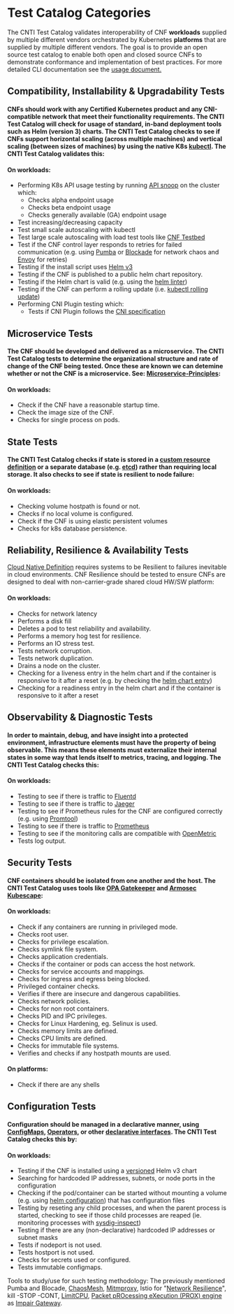 # Test Catalog Categories

The CNTI Test Catalog validates interoperability of CNF **workloads** supplied by multiple different vendors orchestrated by Kubernetes **platforms** that are supplied by multiple different vendors. The goal is to provide an open source test catalog to enable both open and closed source CNFs to demonstrate conformance and implementation of best practices. For more detailed CLI documentation see the [usage document.](USAGE.md)

## Compatibility, Installability & Upgradability Tests

#### CNFs should work with any Certified Kubernetes product and any CNI-compatible network that meet their functionality requirements. The CNTI Test Catalog will check for usage of standard, in-band deployment tools such as Helm (version 3) charts. The CNTI Test Catalog checks to see if CNFs support horizontal scaling (across multiple machines) and vertical scaling (between sizes of machines) by using the native K8s [kubectl](https://kubernetes.io/docs/reference/kubectl/cheatsheet/#scaling-resources). The CNTI Test Catalog validates this:

#### On workloads:

- Performing K8s API usage testing by running [API snoop](https://github.com/cncf/apisnoop) on the cluster which:
  - Checks alpha endpoint usage
  - Checks beta endpoint usage
  - Checks generally available (GA) endpoint usage
- Test increasing/decreasing capacity
- Test small scale autoscaling with kubectl
- Test large scale autoscaling with load test tools like [CNF Testbed](https://github.com/cncf/cnf-testbed)
- Test if the CNF control layer responds to retries for failed communication (e.g. using [Pumba](https://github.com/alexei-led/pumba) or [Blockade](https://github.com/worstcase/blockade) for network chaos and [Envoy](https://github.com/envoyproxy/envoy) for retries)
- Testing if the install script uses [Helm v3](https://github.com/helm/)
- Testing if the CNF is published to a public helm chart repository.
- Testing if the Helm chart is valid (e.g. using the [helm linter](https://github.com/helm/chart-testing))
- Testing if the CNF can perform a rolling update (i.e. [kubectl rolling update](https://kubernetes.io/docs/tasks/run-application/rolling-update-replication-controller/))
- Performing CNI Plugin testing which:
  - Tests if CNI Plugin follows the [CNI specification](https://github.com/containernetworking/cni/blob/master/SPEC.md)

## Microservice Tests

#### The CNF should be developed and delivered as a microservice. The CNTI Test Catalog tests to determine the organizational structure and rate of change of the CNF being tested. Once these are known we can detemine whether or not the CNF is a microservice. See: [Microservice-Principles](https://networking.cloud-native-principles.org/cloud-native-microservice-principles):

#### On workloads:

- Check if the CNF have a reasonable startup time.
- Check the image size of the CNF.
- Checks for single process on pods.

## State Tests

#### The CNTI Test Catalog checks if state is stored in a [custom resource definition](https://kubernetes.io/docs/concepts/extend-kubernetes/api-extension/custom-resources/) or a separate database (e.g. [etcd](https://github.com/etcd-io/etcd)) rather than requiring local storage. It also checks to see if state is resilient to node failure:

#### On workloads:

- Checking volume hostpath is found or not.
- Checks if no local volume is configured.
- Check if the CNF is using elastic persistent volumes
- Checks for k8s database persistence.

## Reliability, Resilience & Availability Tests

[Cloud Native Definition](https://github.com/cncf/toc/blob/master/DEFINITION.md) requires systems to be Resilient to failures inevitable in cloud environments. CNF Resilience should be tested to ensure CNFs are designed to deal with non-carrier-grade shared cloud HW/SW platform:

#### On workloads:

- Checks for network latency
- Performs a disk fill
- Deletes a pod to test reliability and availability.
- Performs a memory hog test for resilience.
- Performs an IO stress test.
- Tests network corruption.
- Tests network duplication.
- Drains a node on the cluster.
- Checking for a liveness entry in the helm chart and if the container is responsive to it after a reset (e.g. by checking the [helm chart entry](https://kubernetes.io/docs/tasks/configure-pod-container/configure-liveness-readiness-startup-probes/))
- Checking for a readiness entry in the helm chart and if the container is responsive to it after a reset

## Observability & Diagnostic Tests

#### In order to maintain, debug, and have insight into a protected environment, infrastructure elements must have the property of being observable. This means these elements must externalize their internal states in some way that lends itself to metrics, tracing, and logging. The CNTI Test Catalog checks this:

#### On workloads:

- Testing to see if there is traffic to [Fluentd](https://github.com/fluent/fluentd)
- Testing to see if there is traffic to [Jaeger](https://github.com/jaegertracing/jaeger)
- Testing to see if Prometheus rules for the CNF are configured correctly (e.g. using [Promtool](https://prometheus.io/docs/prometheus/latest/configuration/unit_testing_rules/))
- Testing to see if there is traffic to [Prometheus](https://github.com/prometheus/prometheus)
- Testing to see if the monitoring calls are compatible with [OpenMetric](https://github.com/OpenObservability/OpenMetrics)
- Tests log output.

## Security Tests

#### CNF containers should be isolated from one another and the host. The CNTI Test Catalog uses tools like [OPA Gatekeeper](https://github.com/open-policy-agent/gatekeeper) and [Armosec Kubescape](https://github.com/armosec/kubescape):

#### On workloads:

- Check if any containers are running in privileged mode.
- Checks root user.
- Checks for privilege escalation.
- Checks symlink file system.
- Checks application credentials.
- Checks if the container or pods can access the host network.
- Checks for service accounts and mappings.
- Checks for ingress and egress being blocked.
- Privileged container checks.
- Verifies if there are insecure and dangerous capabilities.
- Checks network policies.
- Checks for non root containers.
- Checks PID and IPC privileges.
- Checks for Linux Hardening, eg. Selinux is used.
- Checks memory limits are defined.
- Checks CPU limits are defined.
- Checks for immutable file systems.
- Verifies and checks if any hostpath mounts are used.

#### On platforms:

- Check if there are any shells

## Configuration Tests

#### Configuration should be managed in a declarative manner, using [ConfigMaps](https://kubernetes.io/docs/tasks/configure-pod-container/configure-pod-configmap/), [Operators](https://kubernetes.io/docs/concepts/extend-kubernetes/operator/), or other [declarative interfaces](https://kubernetes.io/docs/concepts/overview/working-with-objects/kubernetes-objects/#understanding-kubernetes-objects). The CNTI Test Catalog checks this by:

#### On workloads:

- Testing if the CNF is installed using a [versioned](https://helm.sh/docs/topics/chart_best_practices/dependencies/#versions) Helm v3 chart
- Searching for hardcoded IP addresses, subnets, or node ports in the configuration
- Checking if the pod/container can be started without mounting a volume (e.g. using [helm configuration](https://kubernetes.io/docs/tasks/configure-pod-container/configure-volume-storage/)) that has configuration files
- Testing by reseting any child processes, and when the parent process is started, checking to see if those child processes are reaped (ie. monitoring processes with [sysdig-inspect](https://github.com/draios/sysdig-inspect))
- Testing if there are any (non-declarative) hardcoded IP addresses or subnet masks
- Tests if nodeport is not used.
- Tests hostport is not used.
- Checks for secrets used or configured.
- Tests immutable configmaps.


Tools to study/use for such testing methodology: The previously mentioned Pumba and Blocade, [ChaosMesh](https://github.com/pingcap/chaos-mesh), [Mitmproxy](https://github.com/mitmproxy/mitmproxy/), Istio for "[Network Resilience](https://istio.io/docs/concepts/traffic-management/#network-resilience-and-testing)", kill -STOP -CONT, [LimitCPU](http://limitcpu.sourceforge.net/), [Packet pROcessing eXecution (PROX) engine](https://wiki.opnfv.org/pages/viewpage.action?pageId=12387840) as [Impair Gateway](https://github.com/opnfv/samplevnf/blob/master/VNFs/DPPD-PROX/helper-scripts/rapid/impair.cfg).
